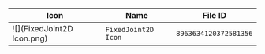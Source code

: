 | Icon | Name | File ID |
| ---  | ---  | ---     |
| ![](FixedJoint2D Icon.png) | `FixedJoint2D Icon` | `8963634120372581356` |
